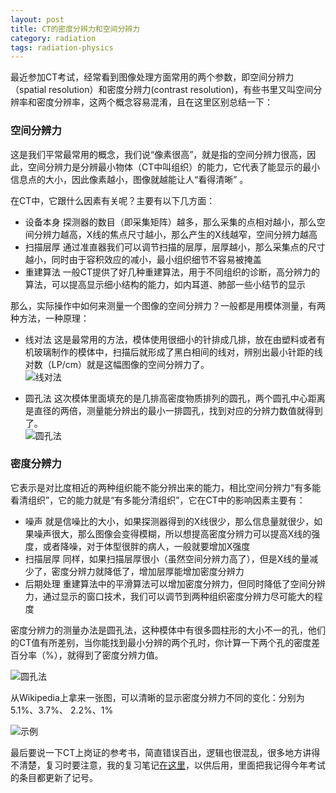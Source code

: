 ```yaml
---
layout: post
title: CT的密度分辨力和空间分辨力
category: radiation
tags: radiation-physics
---
```

最近参加CT考试，经常看到图像处理方面常用的两个参数，即空间分辨力（spatial resolution）和密度分辨力(contrast resolution)，有些书里又叫空间分辨率和密度分辨率，这两个概念容易混淆，且在这里区别总结一下：  

### 空间分辨力  

这是我们平常最常用的概念，我们说“像素很高”，就是指的空间分辨力很高，因此，空间分辨力是分辨最小物体（CT中叫组织）的能力，它代表了能显示的最小信息点的大小，因此像素越小，图像就越能让人“看得清晰”  。  

在CT中，它跟什么因素有关呢？主要有以下几方面：  

-  设备本身 探测器的数目（即采集矩阵）越多，那么采集的点相对越小，那么空间分辨力越高，X线的焦点尺寸越小，那么产生的X线越窄，空间分辨力越高  
-  扫描层厚 通过准直器我们可以调节扫描的层厚，层厚越小，那么采集点的尺寸越小，同时由于容积效应的减小，最小组织细节不容易被掩盖  
-  重建算法 一般CT提供了好几种重建算法，用于不同组织的诊断，高分辨力的算法，可以提高显示细小结构的能力，如内耳道、肺部一些小结节的显示  

那么，实际操作中如何来测量一个图像的空间分辨力？一般都是用模体测量，有两种方法，一种原理：  

-  线对法 这是最常用的方法，模体使用很细小的针排成几排，放在由塑料或者有机玻璃制作的模体中，扫描后就形成了黑白相间的线对，辨别出最小针距的线对数（LP/cm）就是这幅图像的空间分辨力了。  
![线对法][1]  

-  圆孔法 这次模体里面填充的是几排高密度物质排列的圆孔，两个圆孔中心距离是直径的两倍，测量能分辨出的最小一排圆孔，找到对应的分辨力数值就得到了。  
![圆孔法][2]  

### 密度分辨力

它表示是对比度相近的两种组织能不能分辨出来的能力，相比空间分辨力“有多能看清组织”，它的能力就是“有多能分清组织”，它在CT中的影响因素主要有：  

-  噪声 就是信噪比的大小，如果探测器得到的X线很少，那么信息量就很少，如果噪声很大，那么图像会变得模糊，所以想提高密度分辨力可以提高X线的强度，或者降噪，对于体型很胖的病人，一般就要增加X强度  
-  扫描层厚 同样，如果扫描层厚很小（虽然空间分辨力高了），但是X线的量减少了，密度分辨力就降低了，增加层厚能增加密度分辨力  
- 后期处理 重建算法中的平滑算法可以增加密度分辨力，但同时降低了空间分辨力，通过显示的窗口技术，我们可以调节到两种组织密度分辨力尽可能大的程度  

密度分辨力的测量办法是圆孔法，这种模体中有很多圆柱形的大小不一的孔，他们的CT值有所差别，当你能找到最小分辨的两个孔时，你计算一下两个孔的密度差百分率（%），就得到了密度分辨力值。  

![圆孔法][3]  

从Wikipedia上拿来一张图，可以清晰的显示密度分辨力不同的变化：分别为5.1%、3.7%、 2.2%、1%  

![示例][4]

最后要说一下CT上岗证的参考书，简直错误百出，逻辑也很混乱，很多地方讲得不清楚，复习时要注意，我的复习笔记[在这里][5]，以供后用，里面把我记得今年考试的条目都更新了记号。  

[1]: http://farm4.staticflickr.com/3748/10684519304_fd2cd12727_n.jpg
[2]: http://farm3.staticflickr.com/2844/10684461195_480361ecf2_n.jpg
[3]: http://farm3.staticflickr.com/2871/10684517016_dcd765e4d5_n.jpg
[4]: http://farm4.staticflickr.com/3686/10684509434_d63e95856c.jpg
[5]: http://www.evernote.com/shard/s74/sh/e39b95f8-94d3-402e-9889-1e75ab857022/122ff4cd5cc830923477fc7c9fbb6d09


